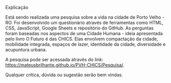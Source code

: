 Explicação

Está sendo realizada uma pesquisa sobre a vida na cidade de Porto Velho - RO. 
Foi desenvolvido um questionário através de ferramentas como HTML, CSS, JavaScript, Google Sheets e repositório do GitHub. 
As perguntas foram baseadas nos aspectos de uma Cidade Humana - ideia apresentada pelo livro O Futuro é das CHICS. 
Elas envolvem compactação da cidade, mobilidade integrada, espaços de lazer, identidade da cidade, diversidade e acupuntura urbana. 

A pesquisa pode ser acessada através do link: https://mateusbrilhante.github.io/PVH-CHICS/Pesquisa/.

Qualquer crítica, dúvida ou sugestão serão bem vindas.
